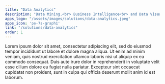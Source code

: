 ```yaml
---
title: "Data Analytics"
description: "Data Mining,<br> Business Intelligence<br> and Data Visualization expertise."
apps_logo: "/assets/images/solutions/data-analytics.jpeg"
apps_icon: 'pe-7s-graph1'
link: "/solutions/data-analytics"
order: 1
---
```


Lorem ipsum dolor sit amet, consectetur adipiscing elit, sed do eiusmod tempor incididunt ut labore et dolore magna aliqua. Ut enim ad minim veniam, quis nostrud exercitation ullamco laboris nisi ut aliquip ex ea commodo consequat. Duis aute irure dolor in reprehenderit in voluptate velit esse cillum dolore eu fugiat nulla pariatur. Excepteur sint occaecat cupidatat non proident, sunt in culpa qui officia deserunt mollit anim id est laborum.
